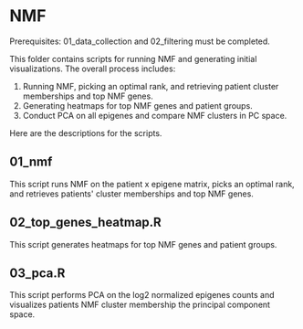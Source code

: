 # NMF

Prerequisites: 01_data_collection and 02_filtering must be completed.

This folder contains scripts for running NMF and generating initial visualizations. The overall process includes:
1. Running NMF, picking an optimal rank, and retrieving patient cluster memberships and top NMF genes.
2. Generating heatmaps for top NMF genes and patient groups.
3. Conduct PCA on all epigenes and compare NMF clusters in PC space.


Here are the descriptions for the scripts.


## 01_nmf

This script runs NMF on the patient x epigene matrix, picks an optimal rank, and retrieves patients' cluster memberships and top NMF genes.

## 02_top_genes_heatmap.R

This script generates heatmaps for top NMF genes and patient groups.

## 03_pca.R

This script performs PCA on the log2 normalized epigenes counts and visualizes patients NMF cluster membership the principal component space.
